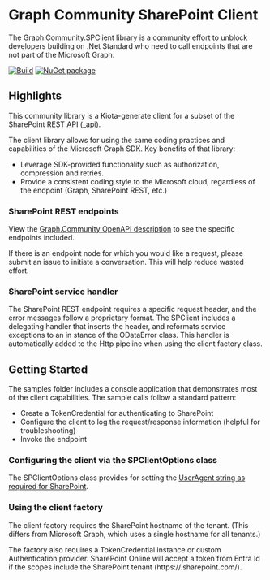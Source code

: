 # Graph Community SharePoint Client 

The Graph.Community.SPClient library is a community effort to unblock developers building on .Net Standard who need to call endpoints that are not part of the Microsoft Graph.

[![Build](https://github.com/pschaeflein/graph-community-spclient/actions/workflows/build.yml/badge.svg?branch=main&event=push)](https://github.com/pschaeflein/graph-community-spclient/actions/workflows/build.yml)
[![NuGet package](https://img.shields.io/nuget/v/Graph.Community.SPClient)](https://www.nuget.org/packages/Graph.Community.SPClient/)

## Highlights

This community library is a Kiota-generate client for a subset of the SharePoint REST API (_api).

The client library allows for using the same coding practices and capabilities of the Microsoft Graph SDK. Key benefits of that library:

- Leverage SDK-provided functionality such as authorization, compression and retries.
- Provide a consistent coding style to the Microsoft cloud, regardless of the endpoint (Graph, SharePoint REST, etc.)

### SharePoint REST endpoints
View the [Graph.Community OpenAPI description](https://pschaeflein.github.io/graph-community-metadata/) to see the specific endpoints included.

If there is an endpoint node for which you would like a request, please submit an issue to initiate a conversation. This will help reduce wasted effort.

### SharePoint service handler
The SharePoint REST endpoint requires a specific request header, and the error messages follow a proprietary format. The SPClient includes a delegating handler that inserts the header, and reformats service exceptions to an in stance of the ODataError class. This handler is automatically added to the Http pipeline when using the client factory class.

## Getting Started

The samples folder includes a console application that demonstrates most of the client capabilities. The sample calls follow a standard pattern:

- Create a TokenCredential for authenticating to SharePoint
- Configure the client to log the request/response information (helpful for troubleshooting)
- Invoke the endpoint

### Configuring the client via the SPClientOptions class

The SPClientOptions class provides for setting the [UserAgent string as required for SharePoint](https://learn.microsoft.com/en-us/sharepoint/dev/general-development/how-to-avoid-getting-throttled-or-blocked-in-sharepoint-online).

### Using the client factory

The client factory requires the SharePoint hostname of the tenant. (This differs from Microsoft Graph, which uses a single hostname for all tenants.)

The factory also requires a TokenCredential instance or custom Authentication provider. SharePoint Online will accept a token from Entra Id if the scopes include the SharePoint tenant (https://<tenant>.sharepoint.com/<scope>).
